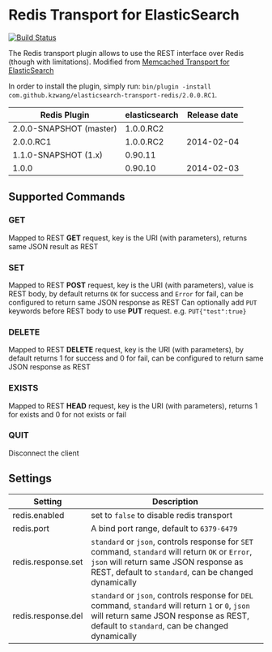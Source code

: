 Redis Transport for ElasticSearch
==================================

[![Build Status](https://travis-ci.org/kzwang/elasticsearch-transport-redis.png?branch=master)](https://travis-ci.org/kzwang/elasticsearch-transport-redis)

The Redis transport plugin allows to use the REST interface over Redis (though with limitations).
Modified from [Memcached Transport for ElasticSearch](https://github.com/elasticsearch/elasticsearch-transport-memcached/)

In order to install the plugin, simply run: `bin/plugin -install com.github.kzwang/elasticsearch-transport-redis/2.0.0.RC1`.

|      Redis Plugin           | elasticsearch         | Release date |
|-----------------------------|-----------------------|:------------:|
| 2.0.0-SNAPSHOT (master)     | 1.0.0.RC2             |              |
| 2.0.0.RC1                   | 1.0.0.RC2             | 2014-02-04   |
| 1.1.0-SNAPSHOT (1.x)        | 0.90.11               |              |
| 1.0.0                       | 0.90.10               | 2014-02-03   |


## Supported Commands
### GET
Mapped to REST **GET** request, key is the URI (with parameters), returns same JSON result as REST

### SET
Mapped to REST **POST** request, key is the URI (with parameters), value is REST body, by default returns `OK` for success and `Error` for fail, can be configured to return same JSON response as REST
Can optionally add `PUT` keywords before REST body to use **PUT** request. e.g. `PUT{"test":true}`

### DELETE
Mapped to REST **DELETE** request, key is the URI (with parameters), by default returns 1 for success and 0 for fail, can be configured to return same JSON response as REST

### EXISTS
Mapped to REST **HEAD** request, key is the URI (with parameters), returns 1 for exists and 0 for not exists or fail

### QUIT
Disconnect the client


## Settings
|  Setting               |   Description
|------------------------|------------------------------------------------------------------------------------------------------------------------------------------------
| redis.enabled          | set to `false` to disable redis transport
| redis.port             | A bind port range, default to `6379-6479`
| redis.response.set     | `standard` or `json`, controls response for `SET` command, `standard` will return `OK` or `Error`, `json` will return same JSON response as REST, default to `standard`, can be changed dynamically
| redis.response.del     | `standard` or `json`, controls response for `DEL` command, `standard` will return `1` or `0`, `json` will return same JSON response as REST, default to `standard`, can be changed dynamically